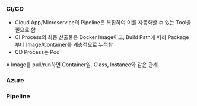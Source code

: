 
### CI/CD
- Cloud App/Microservice의 Pipeline은 복잡하여 이를 자동화할 수 있는 Tool을 필요로 함
- CI Process의 최종 산출물은 Docker Image이고, Build Path에 따라 Package부터 Image/Container를 계층적으로 누적함
- CD Process는 Pod

※ Image를 pull/run하면 Container임. Class, Instance와 같은 관계

### Azure


### Pipeline


